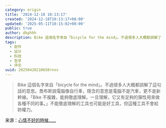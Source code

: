 ```yaml
---
category: origin
title: '2024-12-18 10:13:17'
created: '2024-12-18T10:13:17+08:00'
updated: '2025-05-11T10:15:02+08:00'
public: true
author: dkphhh
description: Bike 這個名字來自「bicycle for the mind」。不過很多人大概都誤解了這句話的意思……
tags:
  - 软件
  - 设计
  - 科技
  - 哲学
  - 评论
uuid: 20250420210650rnxv
---
```


> Bike 這個名字來自「bicycle for the mind」。不過很多人大概都誤解了這句話的意思。喬布斯說電腦像自行車，隱含的意思是電腦不是汽車，更不是新幹線。「Bike 不複雜，能夠徹底理解。一旦理解，它又有足夠的彈性用來做各種不同的事。」不能徹底理解的工具也可能是好工具，但這種工具不會給妳權力。

来源：[心情不好的時候……](https://blog.yitianshijie.net/2024/12/17/some-indie-apps-i-bought-lately/)
